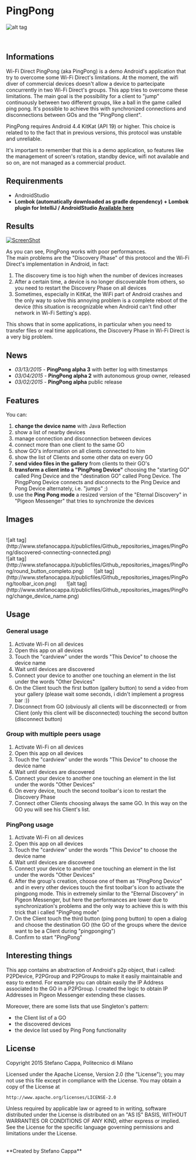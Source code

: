 # PingPong

![alt tag](http://www.stefanocappa.it/publicfiles/Github_repositories_images/PingPong/pingpong_header_github.png)

<br>

## Informations
Wi-Fi Direct PingPong (aka PingPong) is a demo Android's application that try to overcome some Wi-Fi Direct's limitations.
At the moment, the wifi diver of commercial devices doesn't allow a device to partecipate concurrently in two Wi-Fi Direct's groups. This app tries to overcome these limitations. The main goal is the possibility for a client to "jump" continuously between two different groups, like a ball in the game called ping pong.
It's possible to achieve this with synchronized connections and disconnections between GOs and the "PingPong client".

PingPong requires Android 4.4 KitKat (API 19) or higher. This choice is related to to the fact that in previous versions, this protocol was unstable and unreliable.

It's important to remember that this is a demo application, so features like the management of screen's rotation, standby device, wifi not available and so on, are not managed as a commercial product.


## Requirenments
- AndroidStudio
- **Lombok (automatically downloaded as gradle dependency) + Lombok plugin for IntelliJ / AndroidStudio [Available here](https://plugins.jetbrains.com/plugin/6317)**


## Results

[![ScreenShot](http://www.stefanocappa.it/publicfiles/Github_repositories_images/PingPong/youtube-video-piggpong.png)](https://www.youtube.com/watch?v=qsFmHGitniw)

As you can see, PingPong works with poor performances.<br/>
The main problems are the "Discovery Phase" of this protocol and the Wi-Fi Direct's implementation in Android, in fact:<br/>
1. The discovery time is too high when the number of devices increases <br/>
2. After a certain time, a device is no longer discoverable from others, so you need to restart the Discovery Phase on all devices <br/>
3. Sometimes, especially in KitKat, the WiFi part of Android crashes and the only way to solve this annoying problem is a complete reboot of the device (this situation is recognizable when Android can't find other network in Wi-Fi Setting's app).

This shows that in some applications, in particular when you need to transfer files or real time applications, the Discovery Phase in Wi-Fi Direct is a very big problem.

## News
- *03/13/2015* - **PingPong alpha 3** with better log with timestamps
- *03/04/2015* - **PingPong alpha 2** with autonomous group owner, released
- *03/02/2015* - **PingPong alpha** public release


## Features
You can:<br/>
1. **change the device name** with Java Reflection <br/>
2. show a list of nearby devices <br/>
3. manage connection and disconnection between devices <br/>
4. connect more than one client to the same GO <br/>
5. show GO's information on all clients connected to him <br/>
6. show the list of Clients and some other data on every GO <br/>
7. **send video files in the gallery** from clients to their GO's <br/>
8. **transform a client into a "PingPong Device"** choosing the "starting GO" called Ping Device and the "destination GO" called Pong Device. The PingpPong Device connects and disconnects to the Ping Device and Pong Device alternately, i.e. "jumps" ;) <br/>
9. use the **Ping Pong mode** a resized version of the "Eternal Discovery" in "Pigeon Messenger" that tries to synchronize the devices <br/>

## Images
<br/>
![alt tag](http://www.stefanocappa.it/publicfiles/Github_repositories_images/PingPong/discovered-connecting-connected.png)
<br/>
![alt tag](http://www.stefanocappa.it/publicfiles/Github_repositories_images/PingPong/round_button_completo.png)
&nbsp;&nbsp;&nbsp;&nbsp;&nbsp;
![alt tag](http://www.stefanocappa.it/publicfiles/Github_repositories_images/PingPong/toolbar_icon.png)
&nbsp;&nbsp;&nbsp;&nbsp;&nbsp;
![alt tag](http://www.stefanocappa.it/publicfiles/Github_repositories_images/PingPong/change_device_name.png)
<br/>

## Usage

### General usage
1. Activate Wi-Fi on all devices
2. Open this app on all devices
3. Touch the "cardview" under the words "This Device" to choose the device name
4. Wait until devices are discovered
5. Connect your device to another one touching an element in the list under the words "Other Devices"
6. On the Client touch the first button (gallery button) to send a video from your gallery (please wait some seconds, i didn't implement a progress bar :))
7. Disconnect from GO (obviously all clients will be disconnected) or from Client (only this client will be disconnected) touching the second button (disconnect button)

### Group with multiple peers usage
1. Activate Wi-Fi on all devices
2. Open this app on all devices
3. Touch the "cardview" under the words "This Device" to choose the device name
4. Wait until devices are discovered
5. Connect your device to another one touching an element in the list under the words "Other Devices"
4. On every device, touch the second toolbar's icon to restart the Discovery Phase
5. Connect other Clients choosing always the same GO. In this way on the GO you will see his Client's list.

### PingPong usage
1. Activate Wi-Fi on all devices
2. Open this app on all devices
3. Touch the "cardview" under the words "This Device" to choose the device name
4. Wait until devices are discovered
5. Connect your device to another one touching an element in the list under the words "Other Devices"
4. After the group's creation, choose one of them as "PingPong Device" and in every other devices touch the first toolbar's icon to activate the pingpong mode. This in extremely similar to the "Eternal Discovery" in Pigeon Messenger, but here the performances are lower due to synchronization's problems and the only way to achieve this is with this trick that i called "PingPong mode"
5. On the Client touch the third button (ping pong button) to open a dialog and choose the destination GO (the GO of the groups where the device want to be a Client during "pingponging")
6. Confirm to start "PingPong"


## Interesting things
This app contains an abstraction of Android's p2p object, that i called: P2PDevice, P2PGroup and P2PGroups to make it easily maintainable and easy to extend. For example you can obtain easily the IP Address associated to the GO in a P2PGroup.
I created the logic to obtain IP Addresses in Pigeon Messenger extending these classes.

Moreover, there are some lists that use Singleton's pattern:
- the Client list of a GO
- the discovered devices
- the device list used by Ping Pong functionality

## License

Copyright 2015 Stefano Cappa, Politecnico di Milano

Licensed under the Apache License, Version 2.0 (the "License");
you may not use this file except in compliance with the License.
You may obtain a copy of the License at

    http://www.apache.org/licenses/LICENSE-2.0

Unless required by applicable law or agreed to in writing, software
distributed under the License is distributed on an "AS IS" BASIS,
WITHOUT WARRANTIES OR CONDITIONS OF ANY KIND, either express or implied.
See the License for the specific language governing permissions and
limitations under the License.

<br/>
**Created by Stefano Cappa**

